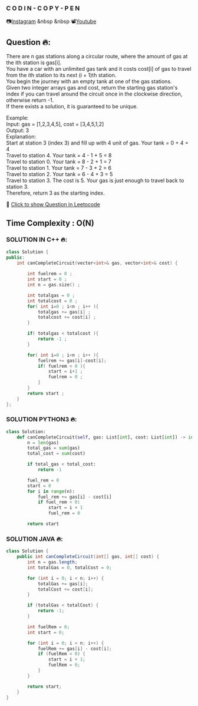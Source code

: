### C O D I N - C O P Y - P E N
📷[Instagram](https://www.instagram.com/codin_copy_pen?igsh=MW1mMDRvYWF6eDBncw==) &nbsp &nbsp 📽[Youtube](https://youtube.com/@codincopypen?si=CQUn3_O_Zu87QK3Q)

## Question 🔥:
There are n gas stations along a circular route, where the amount of gas at the ith station is gas[i].<br>
You have a car with an unlimited gas tank and it costs cost[i] of gas to travel from the ith station to its next (i + 1)th station. <br>
You begin the journey with an empty tank at one of the gas stations.<br>
Given two integer arrays gas and cost, return the starting gas station's index if you can travel around the circuit once in the clockwise direction, otherwise return -1. <br>
If there exists a solution, it is guaranteed to be unique.<br>

Example:<br>
Input: gas = [1,2,3,4,5], cost = [3,4,5,1,2] <br>
Output: 3 <br>
Explanation: <br>
Start at station 3 (index 3) and fill up with 4 unit of gas. Your tank = 0 + 4 = 4 <br>
Travel to station 4. Your tank = 4 - 1 + 5 = 8<br>
Travel to station 0. Your tank = 8 - 2 + 1 = 7<br>
Travel to station 1. Your tank = 7 - 3 + 2 = 6<br>
Travel to station 2. Your tank = 6 - 4 + 3 = 5<br>
Travel to station 3. The cost is 5. Your gas is just enough to travel back to station 3.<br>
Therefore, return 3 as the starting index.<br>

🔗 [Click to show Question in Leetocode](https://leetcode.com/problems/gas-station/description/)

## Time Complexity : O(N) 

### SOLUTION IN C++ 🔥:
```cpp
class Solution {
public:
    int canCompleteCircuit(vector<int>& gas, vector<int>& cost) {
        
        int fuelrem = 0 ; 
        int start = 0 ; 
        int n = gas.size() ;

        int totalgas = 0 ; 
        int totalcost = 0 ; 
        for( int i=0 ; i<n ; i++ ){
            totalgas += gas[i] ;
            totalcost += cost[i] ;
        }

        if( totalgas < totalcost ){
            return -1 ; 
        }

        for( int i=0 ; i<n ; i++ ){
            fuelrem += gas[i]-cost[i]; 
            if( fuelrem < 0 ){
                start = i+1 ; 
                fuelrem = 0 ;
            }
        }
        return start ; 
    }
};
```
### SOLUTION PYTHON3 🔥:
```python
class Solution:
    def canCompleteCircuit(self, gas: List[int], cost: List[int]) -> int:
        n = len(gas)
        total_gas = sum(gas)
        total_cost = sum(cost)

        if total_gas < total_cost:
            return -1

        fuel_rem = 0
        start = 0
        for i in range(n):
            fuel_rem += gas[i] - cost[i]
            if fuel_rem < 0:
                start = i + 1
                fuel_rem = 0

        return start
```

### SOLUTION JAVA 🔥:
```java
class Solution {
    public int canCompleteCircuit(int[] gas, int[] cost) {
        int n = gas.length;
        int totalGas = 0, totalCost = 0;

        for (int i = 0; i < n; i++) {
            totalGas += gas[i];
            totalCost += cost[i];
        }

        if (totalGas < totalCost) {
            return -1;
        }

        int fuelRem = 0;
        int start = 0;

        for (int i = 0; i < n; i++) {
            fuelRem += gas[i] - cost[i];
            if (fuelRem < 0) {
                start = i + 1;
                fuelRem = 0;
            }
        }

        return start;
    }
}
```
